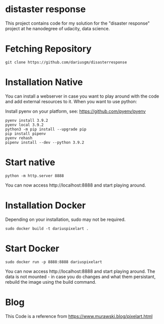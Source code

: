 # distaster response

This project contains code for my solution for the "disaster response" project at he nanodegree of udacity, data science.

# Fetching Repository

```
git clone https://github.com/dariusgm/disasterresponse 
```


# Installation Native

You can install a webserver in case you want to play around with the code and add external resources to it. When you want to use python:

Install pyenv on your platform, see: https://github.com/pyenv/pyenv

```
pyenv install 3.9.2
pyenv local 3.9.2
python3 -m pip install --upgrade pip
pip install pipenv
pyenv rehash
pipenv install --dev --python 3.9.2

```

# Start native
```
python -m http.server 8888
```


You can now access http://localhost:8888 and start playing around.

# Installation Docker

Depending on your installation, sudo may not be required.

```
sudo docker build -t dariuspixelart .
```

# Start Docker

```
sudo docker run -p 8888:8888 dariuspixelart
```

You can now access http://localhost:8888 and start playing around. The data is not mounted - in case you do changes and what them persistant, rebuild the image using the build command.

# Blog

This Code is a reference from https://www.murawski.blog/pixelart.html
